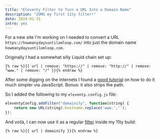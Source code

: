 ```yaml
---
title: "Eleventy Filter to Turn a URL Into a Domain Name"
description: "ZOMG my first 11ty filter!"
date: 2024-01-31
intro: yes
---
```

For a new site I'm working on I needed to convert a URL `https://howmanydaysuntilomloop.com/` into just the domain name `howmanydaysuntilomloop.com`.

Originally I had a somewhat silly Liquid chain set up:

```liquid
{% raw %}{{ url | remove: "https://" | remove: "http://" | remove: "www." | remove: "/" }}{% endraw %}
```

After some digging on the internets I found a [good tutorial](https://w3collective.com/get-domain-name-url-javascript/) on how to do it much simpler via JavaScript. Bonus: it also strips the path. 

So I added the following to my `eleventy.config.js` file:

```js
eleventyConfig.addFilter("domainify", function(string) {
	return new URL(string).hostname.replace('www.','');
});
```

And voilà, I can now use it as a regular [filter](https://www.11ty.dev/docs/filters/) inside my 11ty build: 

```liquid
{% raw %}{{ url | domainify }}{% endraw %}
```
